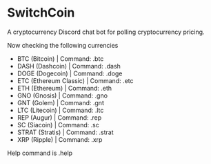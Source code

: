 # SwitchCoin
A cryptocurrency Discord chat bot for polling cryptocurrency pricing.

Now checking the following currencies
* BTC (Bitcoin) | Command: .btc
* DASH (Dashcoin) | Command: .dash
* DOGE (Dogecoin) | Command: .doge
* ETC (Ethereum Classic) | Command: .etc
* ETH (Ethereum) | Command: .eth
* GNO (Gnosis) | Command: .gno
* GNT (Golem) | Command: .gnt
* LTC (Litecoin) | Command: .ltc
* REP (Augur) | Command: .rep
* SC (Siacoin) | Command: .sc
* STRAT (Stratis) | Command: .strat
* XRP (Ripple) | Command: .xrp

Help command is .help
